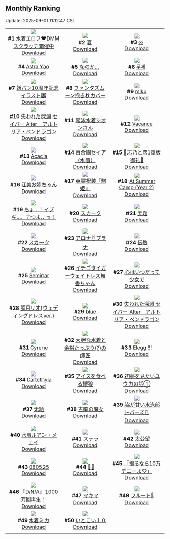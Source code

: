 ## Monthly Ranking
Update: 2025-09-01 11:12:47 CST

|      |      |      |
| :----: | :----: | :----: |
| ![](https://i.pixiv.re/c/240x480/img-master/img/2025/08/03/16/00/04/133440877_p0_master1200.jpg)<br>**#1** [水着エロフ❤DMMスクラッチ開催中](https://www.pixiv.net/artworks/133440877)<br>[Download](https://i.pixiv.re/img-original/img/2025/08/03/16/00/04/133440877_p0.jpg) | ![](https://i.pixiv.re/c/240x480/img-master/img/2025/08/03/00/10/16/133418453_p0_master1200.jpg)<br>**#2** [夏](https://www.pixiv.net/artworks/133418453)<br>[Download](https://i.pixiv.re/img-original/img/2025/08/03/00/10/16/133418453_p0.jpg) | ![](https://i.pixiv.re/c/240x480/img-master/img/2025/08/02/00/30/03/133377800_p0_master1200.jpg)<br>**#3** [∞](https://www.pixiv.net/artworks/133377800)<br>[Download](https://i.pixiv.re/img-original/img/2025/08/02/00/30/03/133377800_p0.jpg) |
| ![](https://i.pixiv.re/c/240x480/img-master/img/2025/08/03/00/01/09/133417824_p0_master1200.jpg)<br>**#4** [Astra Yao](https://www.pixiv.net/artworks/133417824)<br>[Download](https://i.pixiv.re/img-original/img/2025/08/03/00/01/09/133417824_p0.png) | ![](https://i.pixiv.re/c/240x480/img-master/img/2025/08/03/16/24/18/133441572_p0_master1200.jpg)<br>**#5** [なのか…](https://www.pixiv.net/artworks/133441572)<br>[Download](https://i.pixiv.re/img-original/img/2025/08/03/16/24/18/133441572_p0.jpg) | ![](https://i.pixiv.re/c/240x480/img-master/img/2025/08/03/23/33/49/133459735_p0_master1200.jpg)<br>**#6** [무제](https://www.pixiv.net/artworks/133459735)<br>[Download](https://i.pixiv.re/img-original/img/2025/08/03/23/33/49/133459735_p0.png) |
| ![](https://i.pixiv.re/c/240x480/img-master/img/2025/08/03/10/00/05/133431065_p0_master1200.jpg)<br>**#7** [嫌パン10周年記念イラスト展](https://www.pixiv.net/artworks/133431065)<br>[Download](https://i.pixiv.re/img-original/img/2025/08/03/10/00/05/133431065_p0.jpg) | ![](https://i.pixiv.re/c/240x480/img-master/img/2025/08/03/00/00/04/133417430_p0_master1200.jpg)<br>**#8** [ファンタズムーン抱き枕カバー](https://www.pixiv.net/artworks/133417430)<br>[Download](https://i.pixiv.re/img-original/img/2025/08/03/00/00/04/133417430_p0.png) | ![](https://i.pixiv.re/c/240x480/img-master/img/2025/09/01/02/11/47/133418146_p0_master1200.jpg)<br>**#9** [miku](https://www.pixiv.net/artworks/133418146)<br>[Download](https://i.pixiv.re/img-original/img/2025/09/01/02/11/47/133418146_p0.jpg) |
| ![](https://i.pixiv.re/c/240x480/img-master/img/2025/08/03/00/00/28/133417650_p0_master1200.jpg)<br>**#10** [失われた深淵 セイバー Alter　アルトリア・ペンドラゴン](https://www.pixiv.net/artworks/133417650)<br>[Download](https://i.pixiv.re/img-original/img/2025/08/03/00/00/28/133417650_p0.jpg) | ![](https://i.pixiv.re/c/240x480/img-master/img/2025/08/03/00/01/02/133417799_p0_master1200.jpg)<br>**#11** [競泳水着シオンさん](https://www.pixiv.net/artworks/133417799)<br>[Download](https://i.pixiv.re/img-original/img/2025/08/03/00/01/02/133417799_p0.png) | ![](https://i.pixiv.re/c/240x480/img-master/img/2025/08/03/00/00/15/133417542_p0_master1200.jpg)<br>**#12** [Vacance](https://www.pixiv.net/artworks/133417542)<br>[Download](https://i.pixiv.re/img-original/img/2025/08/03/00/00/15/133417542_p0.png) |
| ![](https://i.pixiv.re/c/240x480/img-master/img/2025/08/02/00/00/18/133376054_p0_master1200.jpg)<br>**#13** [Acacia](https://www.pixiv.net/artworks/133376054)<br>[Download](https://i.pixiv.re/img-original/img/2025/08/02/00/00/18/133376054_p0.png) | ![](https://i.pixiv.re/c/240x480/img-master/img/2025/08/03/16/34/38/133441704_p0_master1200.jpg)<br>**#14** [百合園セイア（水着）](https://www.pixiv.net/artworks/133441704)<br>[Download](https://i.pixiv.re/img-original/img/2025/08/03/16/34/38/133441704_p0.png) | ![](https://i.pixiv.re/c/240x480/img-master/img/2025/08/03/00/31/32/133419385_p0_master1200.jpg)<br>**#15** [🩵志乃と恋1重版御礼🩷](https://www.pixiv.net/artworks/133419385)<br>[Download](https://i.pixiv.re/img-original/img/2025/08/03/00/31/32/133419385_p0.jpg) |
| ![](https://i.pixiv.re/c/240x480/img-master/img/2025/08/03/02/29/57/133423099_p0_master1200.jpg)<br>**#16** [江美お姉ちゃん](https://www.pixiv.net/artworks/133423099)<br>[Download](https://i.pixiv.re/img-original/img/2025/08/03/02/29/57/133423099_p0.jpg) | ![](https://i.pixiv.re/c/240x480/img-master/img/2025/08/03/16/00/04/133440876_p0_master1200.jpg)<br>**#17** [英霊祝装『駒姫』](https://www.pixiv.net/artworks/133440876)<br>[Download](https://i.pixiv.re/img-original/img/2025/08/03/16/00/04/133440876_p0.png) | ![](https://i.pixiv.re/c/240x480/img-master/img/2025/08/03/06/31/44/133427028_p0_master1200.jpg)<br>**#18** [At Summer Camp (Year 2)](https://www.pixiv.net/artworks/133427028)<br>[Download](https://i.pixiv.re/img-original/img/2025/08/03/06/31/44/133427028_p0.png) |
| ![](https://i.pixiv.re/c/240x480/img-master/img/2025/08/04/12/23/38/133476086_p0_master1200.jpg)<br>**#19** [ちょ…！イブキ…、力つよ…っ！](https://www.pixiv.net/artworks/133476086)<br>[Download](https://i.pixiv.re/img-original/img/2025/08/04/12/23/38/133476086_p0.png) | ![](https://i.pixiv.re/c/240x480/img-master/img/2025/08/03/00/00/10/133417493_p0_master1200.jpg)<br>**#20** [スカーク](https://www.pixiv.net/artworks/133417493)<br>[Download](https://i.pixiv.re/img-original/img/2025/08/03/00/00/10/133417493_p0.jpg) | ![](https://i.pixiv.re/c/240x480/img-master/img/2025/08/02/12/12/05/133392350_p0_master1200.jpg)<br>**#21** [无题](https://www.pixiv.net/artworks/133392350)<br>[Download](https://i.pixiv.re/img-original/img/2025/08/02/12/12/05/133392350_p0.png) |
| ![](https://i.pixiv.re/c/240x480/img-master/img/2025/08/03/19/00/09/133447188_p0_master1200.jpg)<br>**#22** [スカーク](https://www.pixiv.net/artworks/133447188)<br>[Download](https://i.pixiv.re/img-original/img/2025/08/03/19/00/09/133447188_p0.jpg) | ![](https://i.pixiv.re/c/240x480/img-master/img/2025/08/03/19/12/35/133447798_p0_master1200.jpg)<br>**#23** [アロナ🩱プラナ](https://www.pixiv.net/artworks/133447798)<br>[Download](https://i.pixiv.re/img-original/img/2025/08/03/19/12/35/133447798_p0.png) | ![](https://i.pixiv.re/c/240x480/img-master/img/2025/08/03/00/00/20/133417587_p0_master1200.jpg)<br>**#24** [伝熱](https://www.pixiv.net/artworks/133417587)<br>[Download](https://i.pixiv.re/img-original/img/2025/08/03/00/00/20/133417587_p0.png) |
| ![](https://i.pixiv.re/c/240x480/img-master/img/2025/08/05/04/43/04/133504927_p0_master1200.jpg)<br>**#25** [Seminar](https://www.pixiv.net/artworks/133504927)<br>[Download](https://i.pixiv.re/img-original/img/2025/08/05/04/43/04/133504927_p0.png) | ![](https://i.pixiv.re/c/240x480/img-master/img/2025/08/03/03/26/30/133424188_p0_master1200.jpg)<br>**#26** [イチゴタイガーウェイトレス舞香ちゃん](https://www.pixiv.net/artworks/133424188)<br>[Download](https://i.pixiv.re/img-original/img/2025/08/03/03/26/30/133424188_p0.jpg) | ![](https://i.pixiv.re/c/240x480/img-master/img/2025/08/02/22/39/03/133413664_p0_master1200.jpg)<br>**#27** [心はいつだって少女で](https://www.pixiv.net/artworks/133413664)<br>[Download](https://i.pixiv.re/img-original/img/2025/08/02/22/39/03/133413664_p0.jpg) |
| ![](https://i.pixiv.re/c/240x480/img-master/img/2025/08/01/19/00/13/133362721_p0_master1200.jpg)<br>**#28** [調月リオ(ウェディングドレスver.)](https://www.pixiv.net/artworks/133362721)<br>[Download](https://i.pixiv.re/img-original/img/2025/08/01/19/00/13/133362721_p0.png) | ![](https://i.pixiv.re/c/240x480/img-master/img/2025/08/03/00/00/06/133417453_p0_master1200.jpg)<br>**#29** [blue](https://www.pixiv.net/artworks/133417453)<br>[Download](https://i.pixiv.re/img-original/img/2025/08/03/00/00/06/133417453_p0.png) | ![](https://i.pixiv.re/c/240x480/img-master/img/2025/08/04/00/00/10/133461036_p0_master1200.jpg)<br>**#30** [失われた深淵 セイバー Alter　アルトリア・ペンドラゴン](https://www.pixiv.net/artworks/133461036)<br>[Download](https://i.pixiv.re/img-original/img/2025/08/04/00/00/10/133461036_p0.jpg) |
| ![](https://i.pixiv.re/c/240x480/img-master/img/2025/08/03/08/00/25/133428615_p0_master1200.jpg)<br>**#31** [Cyrene](https://www.pixiv.net/artworks/133428615)<br>[Download](https://i.pixiv.re/img-original/img/2025/08/03/08/00/25/133428615_p0.png) | ![](https://i.pixiv.re/c/240x480/img-master/img/2025/08/03/17/36/33/133443871_p0_master1200.jpg)<br>**#32** [大胆な水着と余裕たっぷり(?)の師匠](https://www.pixiv.net/artworks/133443871)<br>[Download](https://i.pixiv.re/img-original/img/2025/08/03/17/36/33/133443871_p0.png) | ![](https://i.pixiv.re/c/240x480/img-master/img/2025/08/01/13/17/41/133353889_p0_master1200.jpg)<br>**#33** [Elegg !!!](https://www.pixiv.net/artworks/133353889)<br>[Download](https://i.pixiv.re/img-original/img/2025/08/01/13/17/41/133353889_p0.jpg) |
| ![](https://i.pixiv.re/c/240x480/img-master/img/2025/08/02/23/38/29/133416445_p0_master1200.jpg)<br>**#34** [Cartethyia](https://www.pixiv.net/artworks/133416445)<br>[Download](https://i.pixiv.re/img-original/img/2025/08/02/23/38/29/133416445_p0.jpg) | ![](https://i.pixiv.re/c/240x480/img-master/img/2025/08/04/19/54/51/133487435_p0_master1200.jpg)<br>**#35** [アイスを食べる銀狼](https://www.pixiv.net/artworks/133487435)<br>[Download](https://i.pixiv.re/img-original/img/2025/08/04/19/54/51/133487435_p0.png) | ![](https://i.pixiv.re/c/240x480/img-master/img/2025/08/03/00/00/15/133417535_p0_master1200.jpg)<br>**#36** [初夢を見たいユウカの話①](https://www.pixiv.net/artworks/133417535)<br>[Download](https://i.pixiv.re/img-original/img/2025/08/03/00/00/15/133417535_p0.jpg) |
| ![](https://i.pixiv.re/c/240x480/img-master/img/2025/08/05/11/39/43/133511587_p0_master1200.jpg)<br>**#37** [无题](https://www.pixiv.net/artworks/133511587)<br>[Download](https://i.pixiv.re/img-original/img/2025/08/05/11/39/43/133511587_p0.png) | ![](https://i.pixiv.re/c/240x480/img-master/img/2025/08/03/00/00/24/133417618_p0_master1200.jpg)<br>**#38** [古龍の魔女](https://www.pixiv.net/artworks/133417618)<br>[Download](https://i.pixiv.re/img-original/img/2025/08/03/00/00/24/133417618_p0.jpg) | ![](https://i.pixiv.re/c/240x480/img-master/img/2025/08/02/18/10/11/133402295_p0_master1200.jpg)<br>**#39** [脇が甘い水泳部トパーズ🩱](https://www.pixiv.net/artworks/133402295)<br>[Download](https://i.pixiv.re/img-original/img/2025/08/02/18/10/11/133402295_p0.png) |
| ![](https://i.pixiv.re/c/240x480/img-master/img/2025/08/02/02/04/05/133380717_p0_master1200.jpg)<br>**#40** [水着ルアン・メェイ](https://www.pixiv.net/artworks/133380717)<br>[Download](https://i.pixiv.re/img-original/img/2025/08/02/02/04/05/133380717_p0.jpg) | ![](https://i.pixiv.re/c/240x480/img-master/img/2025/08/02/00/00/22/133376087_p0_master1200.jpg)<br>**#41** [ステラ](https://www.pixiv.net/artworks/133376087)<br>[Download](https://i.pixiv.re/img-original/img/2025/08/02/00/00/22/133376087_p0.jpg) | ![](https://i.pixiv.re/c/240x480/img-master/img/2025/08/03/21/30/57/133453894_p0_master1200.jpg)<br>**#42** [太公望](https://www.pixiv.net/artworks/133453894)<br>[Download](https://i.pixiv.re/img-original/img/2025/08/03/21/30/57/133453894_p0.png) |
| ![](https://i.pixiv.re/c/240x480/img-master/img/2025/08/05/01/49/36/133502063_p0_master1200.jpg)<br>**#43** [080525](https://www.pixiv.net/artworks/133502063)<br>[Download](https://i.pixiv.re/img-original/img/2025/08/05/01/49/36/133502063_p0.jpg) | ![](https://i.pixiv.re/c/240x480/img-master/img/2025/08/05/00/00/23/133498169_p0_master1200.jpg)<br>**#44** [🥵💦](https://www.pixiv.net/artworks/133498169)<br>[Download](https://i.pixiv.re/img-original/img/2025/08/05/00/00/23/133498169_p0.jpg) | ![](https://i.pixiv.re/c/240x480/img-master/img/2025/08/02/00/01/46/133376406_p0_master1200.jpg)<br>**#45** [「撮るなら10万デニーよ♡」](https://www.pixiv.net/artworks/133376406)<br>[Download](https://i.pixiv.re/img-original/img/2025/08/02/00/01/46/133376406_p0.png) |
| ![](https://i.pixiv.re/c/240x480/img-master/img/2025/08/05/11/18/15/133511178_p0_master1200.jpg)<br>**#46** [『D/N/A』1000万回再生！](https://www.pixiv.net/artworks/133511178)<br>[Download](https://i.pixiv.re/img-original/img/2025/08/05/11/18/15/133511178_p0.png) | ![](https://i.pixiv.re/c/240x480/img-master/img/2025/08/03/00/00/07/133417468_p0_master1200.jpg)<br>**#47** [マキマ](https://www.pixiv.net/artworks/133417468)<br>[Download](https://i.pixiv.re/img-original/img/2025/08/03/00/00/07/133417468_p0.png) | ![](https://i.pixiv.re/c/240x480/img-master/img/2025/08/03/00/00/15/133417538_p0_master1200.jpg)<br>**#48** [フルート🦋](https://www.pixiv.net/artworks/133417538)<br>[Download](https://i.pixiv.re/img-original/img/2025/08/03/00/00/15/133417538_p0.jpg) |
| ![](https://i.pixiv.re/c/240x480/img-master/img/2025/08/03/22/00/04/133455215_p0_master1200.jpg)<br>**#49** [水着ミカ](https://www.pixiv.net/artworks/133455215)<br>[Download](https://i.pixiv.re/img-original/img/2025/08/03/22/00/04/133455215_p0.png) | ![](https://i.pixiv.re/c/240x480/img-master/img/2025/08/03/14/47/19/133438888_p0_master1200.jpg)<br>**#50** [いとこい１０](https://www.pixiv.net/artworks/133438888)<br>[Download](https://i.pixiv.re/img-original/img/2025/08/03/14/47/19/133438888_p0.jpg) |
|      |
